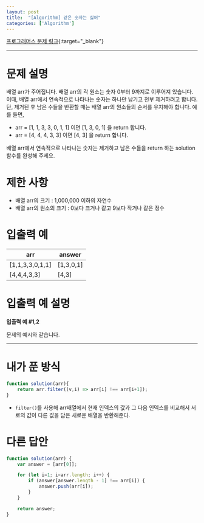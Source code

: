 ```yaml
---
layout: post
title:  "[Algorithm] 같은 숫자는 싫어"
categories: ['Algorithm']
---
```


[프로그래머스 문제 링크](https://programmers.co.kr/learn/courses/30/lessons/12906){:target="_blank"}

---

# 문제 설명

배열 arr가 주어집니다. 배열 arr의 각 원소는 숫자 0부터 9까지로 이루어져 있습니다. 이때, 배열 arr에서 연속적으로 나타나는 숫자는 하나만 남기고 전부 제거하려고 합니다. 단, 제거된 후 남은 수들을 반환할 때는 배열 arr의 원소들의 순서를 유지해야 합니다. 예를 들면,

- arr = [1, 1, 3, 3, 0, 1, 1] 이면 [1, 3, 0, 1] 을 return 합니다.
- arr = [4, 4, 4, 3, 3] 이면 [4, 3] 을 return 합니다.

배열 arr에서 연속적으로 나타나는 숫자는 제거하고 남은 수들을 return 하는 solution 함수를 완성해 주세요.


# 제한 사항

- 배열 arr의 크기 : 1,000,000 이하의 자연수
- 배열 arr의 원소의 크기 : 0보다 크거나 같고 9보다 작거나 같은 정수


# 입출력 예

| arr             | answer    |
| --------------- | --------- |
| [1,1,3,3,0,1,1] | [1,3,0,1] |
| [4,4,4,3,3]     | [4,3]     |

# 입출력 예 설명

**입출력 예 #1,2**

문제의 예시와 같습니다.

---

# 내가 푼 방식

```js
function solution(arr){
    return arr.filter((v,i) => arr[i] !== arr[i+1]);
}
```

- `filter()`를 사용해 arr배열에서 현재 인덱스의 값과 그 다음 인덱스를 비교해서 서로의 값이 다른 값을 담은 새로운 배열을 반환해준다.


# 다른 답안

```js
function solution(arr) {
    var answer = [arr[0]];

    for (let i=1; i<arr.length; i++) {
        if (answer[answer.length - 1] !== arr[i]) {
            answer.push(arr[i]);
        }
    }

    return answer;
}
```
